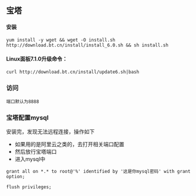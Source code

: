 ## 宝塔

#### 安装

```
yum install -y wget && wget -O install.sh http://download.bt.cn/install/install_6.0.sh && sh install.sh
```

#### Linux面板7.1.0升级命令：

```
curl http://download.bt.cn/install/update6.sh|bash
```

### 访问

```
端口默认为8888
```

### 宝塔配置mysql

安装完，发现无法远程连接，操作如下

* 如果用的是阿里云之类的，去打开相关端口配置
* 然后放行宝塔端口
* 进入mysql中

```
grant all on *.* to root@'%' identified by '这是你mysql密码' with grant option;

flush privileges;
```



